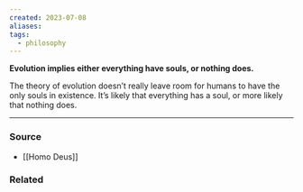 ```yaml
---
created: 2023-07-08
aliases: 
tags:
  - philosophy
---
```

**Evolution implies either everything have souls, or nothing does.**

The theory of evolution doesn’t really leave room for humans to have the only souls in existence. It’s likely that everything has a soul, or more likely that nothing does. 

****
### Source
- [[Homo Deus]]

### Related
